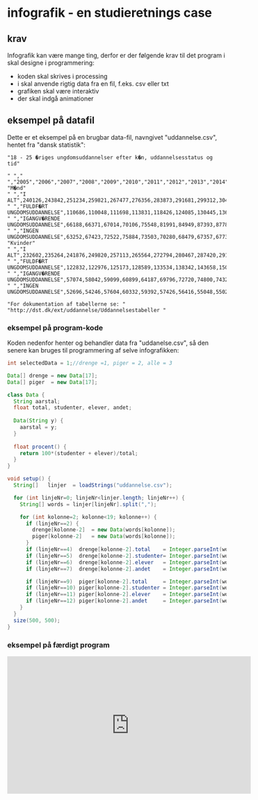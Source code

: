 # infografik - en studieretnings case

## krav

Infografik kan være mange ting, derfor er der følgende krav til det program i skal designe i programmering:
- koden skal skrives i processing
- i skal anvende rigtig data fra en fil, f.eks. csv eller txt
- grafiken skal være interaktiv 
- der skal indgå animationer

## eksempel på datafil

Dette er et eksempel på en brugbar data-fil, navngivet "uddannelse.csv", hentet fra "dansk statistik":

```
"18 - 25 �riges ungdomsuddannelser efter k�n, uddannelsesstatus og tid"

" "," ","2005","2006","2007","2008","2009","2010","2011","2012","2013","2014","2015","2016","2017","2018","2019","2020","2021"
"M�nd"
" ","I ALT",240126,243842,251234,259821,267477,276356,283873,291681,299312,304444,310673,312919,313578,311921,308563,303811,302776
" ","FULDF�RT UNGDOMSUDDANNELSE",110686,110048,111698,113831,118426,124085,130445,136931,143793,150458,154751,158222,160015,159504,160184,159595,158686
" ","IGANGV�RENDE UNGDOMSUDDANNELSE",66188,66371,67014,70106,75548,81991,84949,87393,87782,87660,83215,81409,80864,79189,77316,78171,77705
" ","INGEN UNGDOMSUDDANNELSE",63252,67423,72522,75884,73503,70280,68479,67357,67737,66326,72707,73288,72699,73228,71063,66045,66385
"Kvinder"
" ","I ALT",232602,235264,241876,249820,257113,265564,272794,280467,287420,291477,296491,298590,299817,298773,296028,290803,289971
" ","FULDF�RT UNGDOMSUDDANNELSE",122832,122976,125173,128589,133534,138342,143658,150619,158070,164160,168871,172424,173923,174797,175990,175909,175406
" ","IGANGV�RENDE UNGDOMSUDDANNELSE",57074,58042,59099,60899,64187,69796,72720,74800,74329,74535,70925,68339,68477,67415,66059,65992,66156
" ","INGEN UNGDOMSUDDANNELSE",52696,54246,57604,60332,59392,57426,56416,55048,55021,52782,56695,57827,57417,56561,53979,48902,48409

"For dokumentation af tabellerne se: "
"http://dst.dk/ext/uddannelse/Uddannelsestabeller "
```

### eksempel på program-kode

Koden nedenfor henter og behandler data fra "uddanelse.csv", så den senere kan bruges til programmering af selve infografikken:

```java
int selectedData = 1;//drenge =1, piger = 2, alle = 3

Data[] drenge = new Data[17];
Data[] piger  = new Data[17];

class Data {
  String aarstal; 
  float total, studenter, elever, andet;  
  
  Data(String y) {
    aarstal = y;
  }
  
  float procent() {   
    return 100*(studenter + elever)/total;
  }
}

void setup() {
  String[]   linjer  = loadStrings("uddannelse.csv");

  for (int linjeNr=0; linjeNr<linjer.length; linjeNr++) {
    String[] words = linjer[linjeNr].split(",");

    for (int kolonne=2; kolonne<19; kolonne++) {
      if (linjeNr==2) { 
        drenge[kolonne-2]  = new Data(words[kolonne]);
        piger[kolonne-2]   = new Data(words[kolonne]);
      }  
      if (linjeNr==4)  drenge[kolonne-2].total    = Integer.parseInt(words[kolonne]);
      if (linjeNr==5)  drenge[kolonne-2].studenter= Integer.parseInt(words[kolonne]);
      if (linjeNr==6)  drenge[kolonne-2].elever   = Integer.parseInt(words[kolonne]);
      if (linjeNr==7)  drenge[kolonne-2].andet    = Integer.parseInt(words[kolonne]);

      if (linjeNr==9)  piger[kolonne-2].total     = Integer.parseInt(words[kolonne]); 
      if (linjeNr==10) piger[kolonne-2].studenter = Integer.parseInt(words[kolonne]);            
      if (linjeNr==11) piger[kolonne-2].elever    = Integer.parseInt(words[kolonne]);
      if (linjeNr==12) piger[kolonne-2].andet     = Integer.parseInt(words[kolonne]);
    }
  }
  size(500, 500);
}
```

### eksempel på færdigt program

<iframe width="560" height="315" src="https://youtu.be/GCRt13MC7rE" title="YouTube video player" frameborder="0" allow="accelerometer; autoplay; clipboard-write; encrypted-media; gyroscope; picture-in-picture; web-share" allowfullscreen></iframe>

